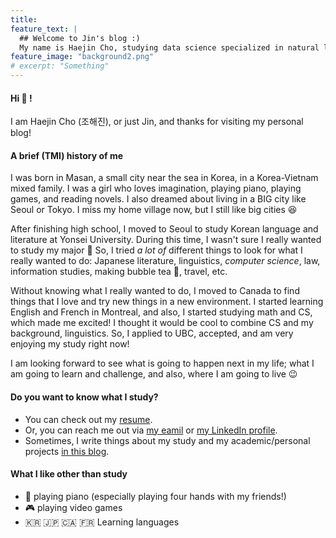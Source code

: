 ```yaml
---
title: 
feature_text: |
  ## Welcome to Jin's blog :)
  My name is Haejin Cho, studying data science specialized in natural language processing.
feature_image: "background2.png"
# excerpt: "Something"
---
```


#### Hi 👋 !
I am Haejin Cho (조해진), or just Jin, and thanks for visiting my personal blog!

#### A brief (TMI) history of me
I was born in Masan, a small city near the sea in Korea, in a Korea-Vietnam mixed family. I was a girl who loves imagination, playing piano, playing games, and reading novels. I also dreamed about living in a BIG city like Seoul or Tokyo. I miss my home village now, but I still like big cities 😆

After finishing high school, I moved to Seoul to study Korean language and literature at Yonsei University. During this time, I wasn't sure I really wanted to study my major 🤔 So, I tried *a lot of* different things to look for what I really wanted to do: Japanese literature, linguistics, *computer science*, law, information studies, making bubble tea 🧋, travel, etc.

Without knowing what I really wanted to do, I moved to Canada to find things that I love and try new things in a new environment. I started learning English and French in Montreal, and also, I started studying math and CS, which made me excited! I thought it would be cool to combine CS and my background, linguistics. So, I applied to UBC, accepted, and am very enjoying my study right now!

I am looking forward to see what is going to happen next in my life; what I am going to learn and challenge, and also, where I am going to live 😉

#### Do you want to know what I study?

- You can check out my [resume](https://github.com/jinjin-tonic/jinjin-tonic.github.io/blob/main/resume.pdf).
- Or, you can reach me out via [my eamil](miroirs299@gmail.com) or [my LinkedIn profile](https://www.linkedin.com/in/haejin-cho-220a3a1b2/).
- Sometimes, I write things about my study and my academic/personal projects [in this blog](https://jinjin-tonic.github.io/blog/).

#### What I like other than study

- 🎹 playing piano (especially playing four hands with my friends!)
- 🎮 playing video games
- 🇰🇷 🇯🇵 🇨🇦 🇫🇷 Learning languages
